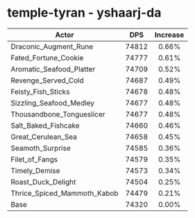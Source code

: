 # temple-tyran - yshaarj-da
| Actor | DPS | Increase |
|---|:---:|:---:|
|Draconic_Augment_Rune|74812|0.66%|
|Fated_Fortune_Cookie|74777|0.61%|
|Aromatic_Seafood_Platter|74709|0.52%|
|Revenge_Served_Cold|74687|0.49%|
|Feisty_Fish_Sticks|74678|0.48%|
|Sizzling_Seafood_Medley|74677|0.48%|
|Thousandbone_Tongueslicer|74677|0.48%|
|Salt_Baked_Fishcake|74660|0.46%|
|Great_Cerulean_Sea|74658|0.45%|
|Seamoth_Surprise|74585|0.36%|
|Filet_of_Fangs|74579|0.35%|
|Timely_Demise|74573|0.34%|
|Roast_Duck_Delight|74504|0.25%|
|Thrice_Spiced_Mammoth_Kabob|74479|0.21%|
|Base|74320|0.00%|
